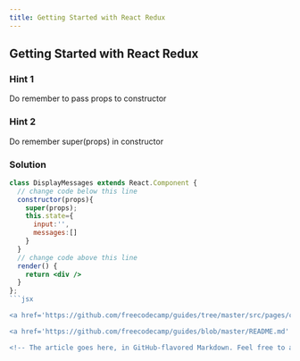 ```yaml
---
title: Getting Started with React Redux
---
```

## Getting Started with React Redux

### Hint 1
Do remember to pass props to constructor

### Hint 2
Do remember super(props) in constructor

### Solution
```jsx
class DisplayMessages extends React.Component {
  // change code below this line
  constructor(props){
    super(props);
    this.state={
      input:'',
      messages:[]
    }
  }
  // change code above this line
  render() {
    return <div />
  }
};
```jsx

<a href='https://github.com/freecodecamp/guides/tree/master/src/pages/certifications/front-end-libraries/react-and-redux/getting-started-with-react-redux/index.md' target='_blank' rel='nofollow'>Help our community expand it</a>.

<a href='https://github.com/freecodecamp/guides/blob/master/README.md' target='_blank' rel='nofollow'>This quick style guide will help ensure your pull request gets accepted</a>.

<!-- The article goes here, in GitHub-flavored Markdown. Feel free to add YouTube videos, images, and CodePen/JSBin embeds  -->

